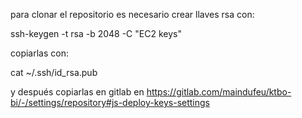 para clonar el repositorio es necesario crear llaves rsa con: 

ssh-keygen -t rsa -b 2048 -C "EC2 keys"

copiarlas con:

cat ~/.ssh/id_rsa.pub

y después copiarlas en gitlab en https://gitlab.com/maindufeu/ktbo-bi/-/settings/repository#js-deploy-keys-settings
